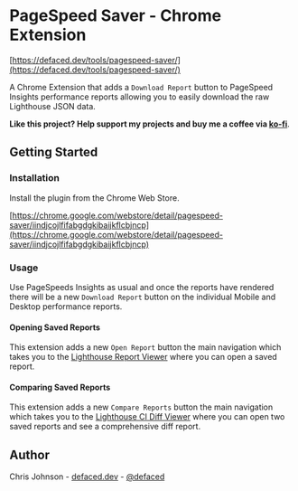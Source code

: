 
# PageSpeed Saver - Chrome Extension

[https://defaced.dev/tools/pagespeed-saver/](https://defaced.dev/tools/pagespeed-saver/)

A Chrome Extension that adds a `Download Report` button to PageSpeed Insights performance reports allowing you to easily download the raw Lighthouse JSON data.

**Like this project? Help support my projects and buy me a coffee via [ko-fi](https://ko-fi.com/defaced)**.

## Getting Started

### Installation

Install the plugin from the Chrome Web Store.

[https://chrome.google.com/webstore/detail/pagespeed-saver/iindjcojlfifabgdgkibaijkflcbjncp](https://chrome.google.com/webstore/detail/pagespeed-saver/iindjcojlfifabgdgkibaijkflcbjncp)

### Usage

Use PageSpeeds Insights as usual and once the reports have rendered there will be a new `Download Report` button on the individual Mobile and Desktop performance reports.

#### Opening Saved Reports

This extension adds a new `Open Report` button the main navigation which takes you to the [Lighthouse Report Viewer](https://googlechrome.github.io/lighthouse/viewer/) where you can open a saved report.

#### Comparing Saved Reports

This extension adds a new `Compare Reports` button the main navigation which takes you to the [Lighthouse CI Diff Viewer](https://googlechrome.github.io/lighthouse-ci/viewer/) where you can open two saved reports and see a comprehensive diff report.

## Author
Chris Johnson - [defaced.dev](https://defaced.dev) - [@defaced](http://twitter.co.uk/defaced/)

